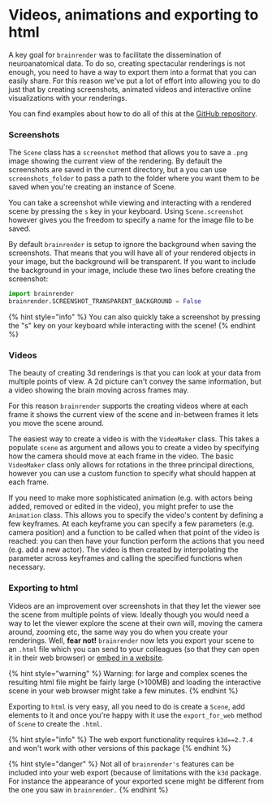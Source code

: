 # Videos, animations and exporting to html

A key goal for `brainrender` was to facilitate the dissemination of neuroanatomical data. To do so, creating spectacular renderings is not enough, you need to have a way to export them into a format that you can easily share. For this reason we've put a lot of effort into allowing you to do just that by creating screenshots, animated videos and interactive online visualizations with your renderings.

You can find examples about how to do all of this at the [GitHub repository](https://github.com/brainglobe/brainrender).

### Screenshots

The `Scene` class has a `screenshot` method that allows you to save a `.png` image showing the current view of the rendering.  By default the screenshots are saved in the current directory, but a you can use `screenshots_folder` to pass a path to the folder where you want them to be saved when you're creating an instance of Scene.

You can take a screenshot while viewing and interacting with a rendered scene by pressing the `s` key in your keyboard. Using `Scene.screenshot` however gives you the freedom to specify a name for the image file to be saved.

By default `brainrender` is setup to ignore the background when saving the screenshots. That means that you will have all of your rendered objects in your image, but the background will be transparent. If you want to include the background in your image, include these two lines before creating the screenshot:

```python
import brainrender
brainrender.SCREENSHOT_TRANSPARENT_BACKGROUND = False
```

{% hint style="info" %}
You can also quickly take a screenshot by pressing the "s" key on your keyboard while interacting with the scene!
{% endhint %}



### Videos

The beauty of creating 3d renderings is that you can look at your data from multiple points of view. A 2d picture can't convey the same information, but a video showing the brain moving across frames may. 

For this reason `brainrender` supports the creating videos where at each frame it shows the current view of the scene and in-between frames it lets you move the scene around. 

The easiest way to create a video is with the `VideoMaker` class. This takes a populate `scene` as argument and allows you to create a video by specifying how the camera should move at each frame in the video. The basic `VideoMaker` class only allows for rotations in the three principal directions, however you can use a custom function to specify what should happen at each frame.

If you need to make more sophisticated animation \(e.g. with actors being added, removed or edited in the video\), you might prefer to use the `Animation` class. This allows you to specify the video's content by defining a few keyframes. At each keyframe you can specify a few parameters \(e.g. camera position\) and a function to be called when that point of the video is reached: you can then have your function perform the actions that you need \(e.g. add a new actor\). The video is then created by interpolating the parameter across keyframes and calling the specified functions when necessary.



### Exporting to html

Videos are an improvement over screenshots in that they let the viewer see the scene from multiple points of view. Ideally though you would need a way to let the viewer explore the scene at their own will, moving the camera around, zooming etc, the same way you do when you create your renderings. Well, **fear not!** `brainrender` now lets you export your scene to an `.html` file which you can send to your colleagues \(so that they can open it in their web browser\) or [embed in a website](https://fedeclaudi.github.io/scenes/regions.html). 

{% hint style="warning" %}
Warning: for large and complex scenes the resulting html file might be fairly large \(&gt;100MB\) and loading the interactive scene in your web browser might take a few minutes.
{% endhint %}

Exporting to `html` is very easy, all you need to do is create a `Scene`, add elements to it and once you're happy with it use the `export_for_web` method of `Scene` to create the `.html`.

{% hint style="info" %}
The web export functionality requires `k3d==2.7.4` and won't work with other versions of this package
{% endhint %}

{% hint style="danger" %}
Not all of `brainrender's` features can be included into your web export \(because of limitations with the `k3d` package.  For instance the appearance of your exported scene might be different from the one you saw in `brainrender.`
{% endhint %}





